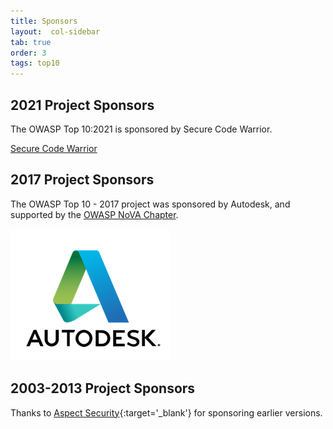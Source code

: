 ```yaml
---
title: Sponsors
layout:  col-sidebar
tab: true
order: 3
tags: top10
---
```


## 2021 Project Sponsors

The OWASP Top 10:2021 is sponsored by Secure Code Warrior.

[Secure Code Warrior](https://securecodewarrior.com)

## 2017 Project Sponsors

The OWASP Top 10 - 2017 project was sponsored by Autodesk, and supported by the [OWASP NoVA Chapter](https://owasp.org/www-chapter-northern-virginia/).

![Autodesk](assets/images/autodesk.png)

## 2003-2013 Project Sponsors

Thanks to [Aspect Security](https://www.aspectsecurity.com/){:target='_blank'} for sponsoring earlier versions.
